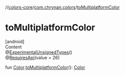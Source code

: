 //[colors-core](../../index.md)/[com.chrynan.colors](index.md)/[toMultiplatformColor](to-multiplatform-color.md)



# toMultiplatformColor  
[android]  
Content  
@[ExperimentalUnsignedTypes](https://kotlinlang.org/api/latest/jvm/stdlib/kotlin/-experimental-unsigned-types/index.html)()  
@[RequiresApi](https://developer.android.com/reference/kotlin/androidx/annotation/RequiresApi.html)(value = 26)  
  
fun [Color](https://developer.android.com/reference/kotlin/android/graphics/Color.html).[toMultiplatformColor](to-multiplatform-color.md)(): [Color](-color/index.md#%5Bcom.chrynan.colors%2FColor%2F%2F%2FPointingToDeclaration%2F%5D%2FExtensions%2F-1822805658)  



